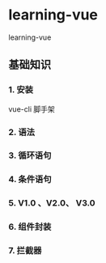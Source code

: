# learning-vue
learning-vue

## 基础知识


### 1. 安装

vue-cli 脚手架

### 2. 语法

### 3. 循环语句

### 4. 条件语句

### 5. V1.0 、V2.0、 V3.0

### 6. 组件封装

### 7. 拦截器
